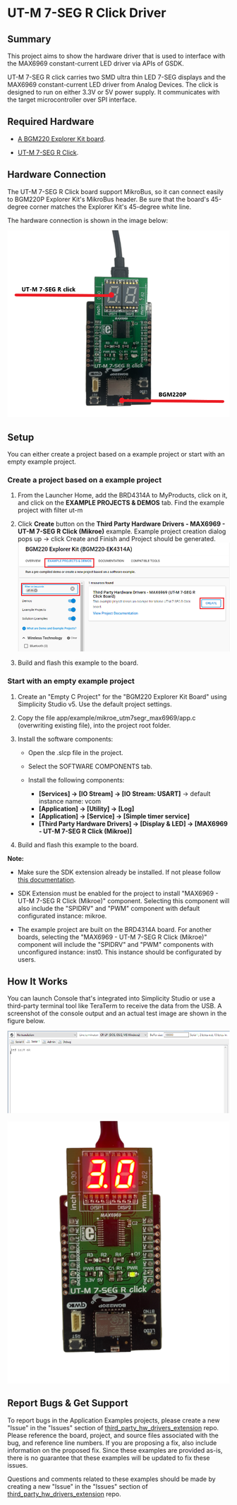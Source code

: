# UT-M 7-SEG R Click Driver #

## Summary ##

This project aims to show the hardware driver that is used to interface with  the MAX6969 constant-current LED driver via APIs of GSDK.

UT-M 7-SEG R click carries two SMD ultra thin LED 7-SEG displays and the MAX6969 constant-current LED driver from Analog Devices. The click is designed to run on either 3.3V or 5V power supply. It communicates with the target microcontroller over SPI interface.

## Required Hardware ##

- [A BGM220 Explorer Kit board](https://www.silabs.com/development-tools/wireless/bluetooth/bgm220-explorer-kit).

- [UT-M 7-SEG R Click](https://www.mikroe.com/ut-m-7-seg-r-click).

## Hardware Connection ##

The UT-M 7-SEG R Click board support MikroBus, so it can connect easily to BGM220P Explorer Kit's MikroBus header. Be sure that the board's 45-degree corner matches the Explorer Kit's 45-degree white line.

The hardware connection is shown in the image below:

![board](hardware_connection.png "Hardware connection")

## Setup ##

You can either create a project based on a example project or start with an empty example project.

### Create a project based on a example project ###

1. From the Launcher Home, add the BRD4314A to MyProducts, click on it, and click on the **EXAMPLE PROJECTS & DEMOS** tab. Find the example project with filter ut-m

2. Click **Create** button on the **Third Party Hardware Drivers - MAX6969 - UT-M 7-SEG R Click (Mikroe)** example. Example project creation dialog pops up -> click Create and Finish and Project should be generated.
![Create_example](create_example.png)

3. Build and flash this example to the board.

### Start with an empty example project ###

1. Create an "Empty C Project" for the "BGM220 Explorer Kit Board" using Simplicity Studio v5. Use the default project settings.

2. Copy the file app/example/mikroe_utm7segr_max6969/app.c (overwriting existing file), into the project root folder.

3. Install the software components:

    - Open the .slcp file in the project.

    - Select the SOFTWARE COMPONENTS tab.

    - Install the following components:

        - **[Services] → [IO Stream] → [IO Stream: USART]** → default instance name: vcom
        - **[Application] → [Utility] → [Log]**
        - **[Application] → [Service] → [Simple timer service]**
        - **[Third Party Hardware Drivers] → [Display & LED] → [MAX6969 - UT-M 7-SEG R Click (Mikroe)]**

4. Build and flash this example to the board.

**Note:**

- Make sure the SDK extension already be installed. If not please follow [this documentation](https://github.com/SiliconLabs/third_party_hw_drivers_extension/blob/master/README.md).

- SDK Extension must be enabled for the project to install "MAX6969 - UT-M 7-SEG R Click (Mikroe)" component. Selecting this component will also include the "SPIDRV" and "PWM" component with default configurated instance: mikroe.

- The example project are built on the BRD4314A board. For another boards, selecting the "MAX6969 - UT-M 7-SEG R Click (Mikroe)" component will include the "SPIDRV" and "PWM" components with unconfigured instance: inst0. This instance should be configurated by users.

## How It Works ##

You can launch Console that's integrated into Simplicity Studio or use a third-party terminal tool like TeraTerm to receive the data from the USB. A screenshot of the console output and  an actual test image are shown in the figure below.

![logging_screen](log.png)

![image_test](image_test.png)

## Report Bugs & Get Support ##

To report bugs in the Application Examples projects, please create a new "Issue" in the "Issues" section of [third_party_hw_drivers_extension](https://github.com/SiliconLabs/third_party_hw_drivers_extension) repo. Please reference the board, project, and source files associated with the bug, and reference line numbers. If you are proposing a fix, also include information on the proposed fix. Since these examples are provided as-is, there is no guarantee that these examples will be updated to fix these issues.

Questions and comments related to these examples should be made by creating a new "Issue" in the "Issues" section of [third_party_hw_drivers_extension](https://github.com/SiliconLabs/third_party_hw_drivers_extension) repo.
